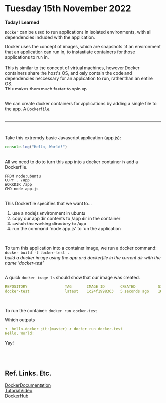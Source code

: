 # Tuesday 15th November 2022

**Today I Learned**
<br>

`Docker` can be used to run applications in isolated environments, with all dependencies included with the application. <br>

Docker uses the concept of images, which are snapshots of an environment that an application can run in, to instantiate containers for those applications to run in. <br> <br>
This is similar to the concept of virtual machines, however Docker containers share the host's OS, and only contain the code and dependencies neccessary for an application to run, rather than an entire OS. <br>
This makes them much faster to spin up. <br> <br>

We can create docker containers for applications by adding a single file to the app. A `Dockerfile`. <br><br>

----

<br>

Take this extremely basic Javascript application (app.js): <br>
```js
console.log("Hello, World!")
```
<br>
All we need to do to turn this app into a docker container is add a Dockerfile.

```docker
FROM node:ubuntu
COPY . /app
WORKDIR /app
CMD node app.js
```
<br>
This Dockerfile specifies that we want to... <br>
 
1) use a nodejs environment in ubuntu <br>
2) copy our app dir contents to /app dir in the container <br>
3) switch the working directory to /app <br>
4) run the command 'node app.js' to run the application <br>

<br>

To turn this application into a container image, we run a docker command: <br>
`docker build -t docker-test .` <br>
*build a docker image using the app and dockerfile in the current dir with the name 'docker-test'* <br><br>

A quick `docker image ls` should show that our image was created. <br>
```yml
REPOSITORY                 TAG       IMAGE ID       CREATED          SIZE
docker-test                latest    1c24f1998363   5 seconds ago    169MB
```
<br>

To run the container: `docker run docker-test` <br>

Which outputs
```yml
➜  hello-docker git:(master) ✗ docker run docker-test
Hello, World!
```

Yay!

<br><br>


## Ref. Links. Etc.
[DockerDocumentation](https://docs.docker.com/get-started/overview/) <br>
[TutorialVideo](https://www.youtube.com/watch?v=pTFZFxd4hOI) <br>
[DockerHub](https://hub.docker.com) <br>
